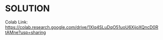 # SOLUTION
Colab Link: https://colab.research.google.com/drive/1Xlq4SLuDqO51uoU6XijoXQncD0RtAMne?usp=sharing
